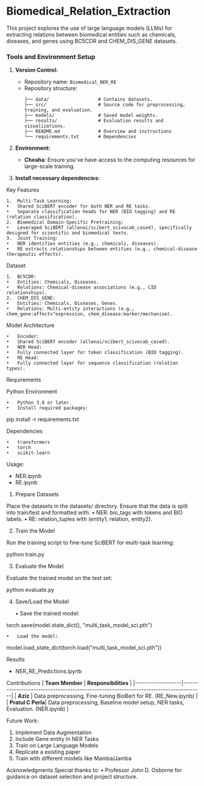 # Biomedical_Relation_Extraction
This project explores the use of large language models (LLMs) for extracting relations between biomedical entities such as chemicals, diseases, and genes using BC5CDR and CHEM_DIS_GENE datasets.

### Tools and Environment Setup

1. **Version Control:**
     - Repository name: `Biomedical_NER_RE`
     - Repository structure:
       ```
       ├── data/                  # Contains datasets.
       ├── src/                   # Source code for preprocessing, training, and evaluation.
       ├── models/                # Saved model weights.
       ├── results/               # Evaluation results and visualizations.
       ├── README.md              # Overview and instructions
       └── requirements.txt       # Dependencies
       ```

2. **Environment:**
   - **Cheaha**: Ensure you've have access to the computing resources for large-scale training.
 
     
3. **Install necessary dependencies:**

Key Features

	1.	Multi-Task Learning:
	•	Shared SciBERT encoder for both NER and RE tasks.
	•	Separate classification heads for NER (BIO tagging) and RE (relation classification).
	2.	Biomedical Domain-Specific Pretraining:
	•	Leveraged SciBERT (allenai/scibert_scivocab_cased), specifically designed for scientific and biomedical texts.
	3.	Joint Training:
	•	NER identifies entities (e.g., chemicals, diseases).
	•	RE extracts relationships between entities (e.g., chemical-disease therapeutic effects).

Dataset

	1.	BC5CDR:
	•	Entities: Chemicals, Diseases.
	•	Relations: Chemical-disease associations (e.g., CID relationships).
	2.	CHEM_DIS_GENE:
	•	Entities: Chemicals, Diseases, Genes.
	•	Relations: Multi-entity interactions (e.g., chem_gene:affects^expression, chem_disease:marker/mechanism).

Model Architecture

	•	Encoder:
	•	Shared SciBERT encoder (allenai/scibert_scivocab_cased).
	•	NER Head:
	•	Fully connected layer for token classification (BIO tagging).
	•	RE Head:
	•	Fully connected layer for sequence classification (relation types).

Requirements

Python Environment

	•	Python 3.8 or later.
	•	Install required packages:

pip install -r requirements.txt



Dependencies

	•	transformers
	•	torch
	•	scikit-learn


Usage:
* NER.ipynb
* RE.ipynb

1. Prepare Datasets

Place the datasets in the datasets/ directory. Ensure that the data is split into train/test and formatted with:
	•	NER: bio_tags with tokens and BIO labels.
	•	RE: relation_tuples with (entity1, relation, entity2).

2. Train the Model

Run the training script to fine-tune SciBERT for multi-task learning:

python train.py

3. Evaluate the Model

Evaluate the trained model on the test set:

python evaluate.py

4. Save/Load the Model

	•	Save the trained model:

torch.save(model.state_dict(), "multi_task_model_sci.pth")


	•	Load the model:

model.load_state_dict(torch.load("multi_task_model_sci.pth"))

Results

* NER_RE_Predictions.ipynb

Contributions
| **Team Member**   | **Responsibilities**                                                                 |
|-------------------|--------------------------------------------------------------------------------------|
| **Aziz**          |  Data preprocessing, Fine-tuning BioBert for RE. (RE_New.ipynb)                      |
| **Pratul C Perla**|  Data preprocessing, Baseline model setup, NER tasks, Evaluation. (NER.ipynb)        |

Future Work:

1. Implement Data Augmentation
2. Include Gene entity In NER Tasks
3. Train on Large Language Models
4. ⁠⁠Replicate a existing paper
5. ⁠⁠Train with different models like Mamba/Jamba

Acknowledgments
Special thanks to:
	•	Professor John D. Osborne for guidance on dataset selection and project structure.
